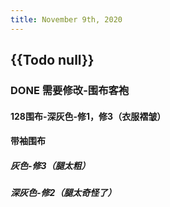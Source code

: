 ```yaml
---
title: November 9th, 2020
---
```


## {{Todo null}}
### DONE **需要修改-围布客袍**
#### 128围布-深灰色-修1，修3（衣服褶皱）

#### 带袖围布
##### 灰色-修3（腿太粗）

##### 深灰色-修2（腿太奇怪了）
